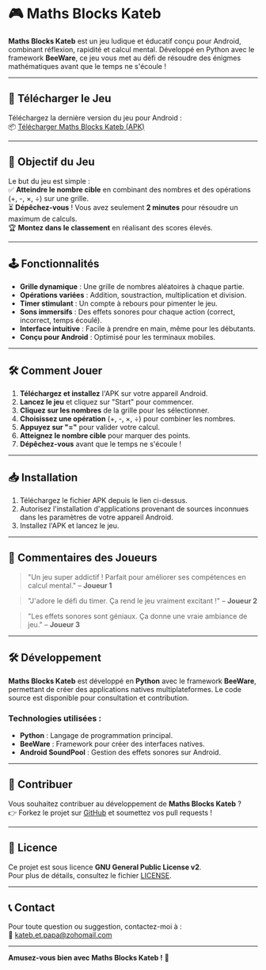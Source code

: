# 🎮 Maths Blocks Kateb

**Maths Blocks Kateb** est un jeu ludique et éducatif conçu pour Android, combinant réflexion, rapidité et calcul mental. Développé en Python avec le framework **BeeWare**, ce jeu vous met au défi de résoudre des énigmes mathématiques avant que le temps ne s'écoule !

---

## 🚀 Télécharger le Jeu

Téléchargez la dernière version du jeu pour Android :  
📦 [Télécharger Maths Blocks Kateb (APK)](https://mega.nz/folder/pT1EGbTT#QDcmBtF87S8iXY4YxV03xg)

---

## 🎯 Objectif du Jeu

Le but du jeu est simple :  
✅ **Atteindre le nombre cible** en combinant des nombres et des opérations (+, -, ×, ÷) sur une grille.  
⏳ **Dépêchez-vous** ! Vous avez seulement **2 minutes** pour résoudre un maximum de calculs.  
🏆 **Montez dans le classement** en réalisant des scores élevés.

---

## 🕹️ Fonctionnalités

- **Grille dynamique** : Une grille de nombres aléatoires à chaque partie.
- **Opérations variées** : Addition, soustraction, multiplication et division.
- **Timer stimulant** : Un compte à rebours pour pimenter le jeu.
- **Sons immersifs** : Des effets sonores pour chaque action (correct, incorrect, temps écoulé).
- **Interface intuitive** : Facile à prendre en main, même pour les débutants.
- **Conçu pour Android** : Optimisé pour les terminaux mobiles.


---

## 🛠️ Comment Jouer

1. **Téléchargez et installez** l'APK sur votre appareil Android.
2. **Lancez le jeu** et cliquez sur "Start" pour commencer.
3. **Cliquez sur les nombres** de la grille pour les sélectionner.
4. **Choisissez une opération** (+, -, ×, ÷) pour combiner les nombres.
5. **Appuyez sur "="** pour valider votre calcul.
6. **Atteignez le nombre cible** pour marquer des points.
7. **Dépêchez-vous** avant que le temps ne s'écoule !

---

## 📥 Installation

1. Téléchargez le fichier APK depuis le lien ci-dessus.
2. Autorisez l'installation d'applications provenant de sources inconnues dans les paramètres de votre appareil Android.
3. Installez l'APK et lancez le jeu.

---

## 💬 Commentaires des Joueurs

> "Un jeu super addictif ! Parfait pour améliorer ses compétences en calcul mental." – **Joueur 1**

> "J'adore le défi du timer. Ça rend le jeu vraiment excitant !" – **Joueur 2**

> "Les effets sonores sont géniaux. Ça donne une vraie ambiance de jeu." – **Joueur 3**

---

## 🛠️ Développement

**Maths Blocks Kateb** est développé en **Python** avec le framework **BeeWare**, permettant de créer des applications natives multiplateformes. Le code source est disponible pour consultation et contribution.

### Technologies utilisées :
- **Python** : Langage de programmation principal.
- **BeeWare** : Framework pour créer des interfaces natives.
- **Android SoundPool** : Gestion des effets sonores sur Android.

---

## 📝 Contribuer

Vous souhaitez contribuer au développement de **Maths Blocks Kateb** ?  
👉 Forkez le projet sur [GitHub](https://github.com/kattouba/MathsBlocsKateb) et soumettez vos pull requests !

---

## 📜 Licence

Ce projet est sous licence **GNU General Public License v2**.  
Pour plus de détails, consultez le fichier [LICENSE](LICENSE).

---

## 📞 Contact

Pour toute question ou suggestion, contactez-moi à :  
📧 [kateb.et.papa@zohomail.com](mailto:kateb.et.papa@zohomail.com)  


---

**Amusez-vous bien avec Maths Blocks Kateb !** 🎉